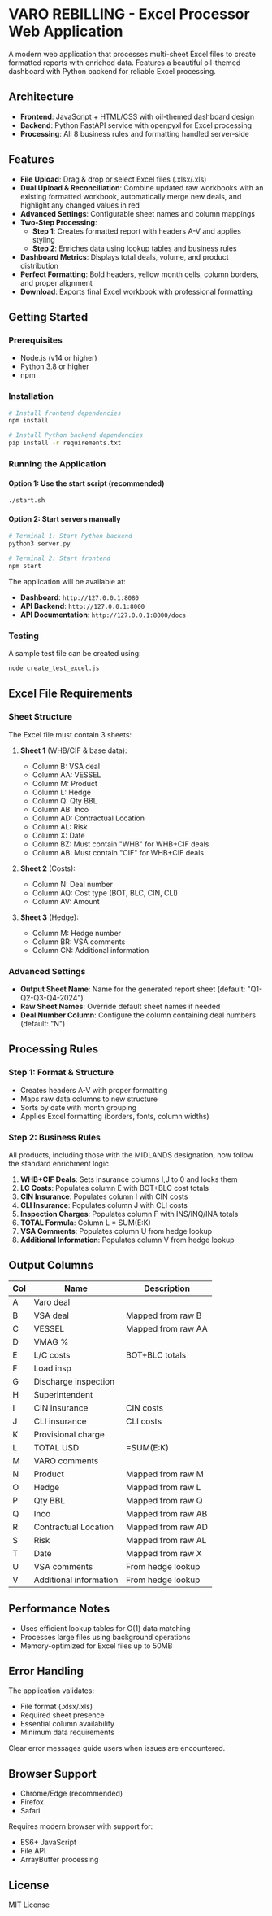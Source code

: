 # VARO REBILLING - Excel Processor Web Application

A modern web application that processes multi-sheet Excel files to create formatted reports with enriched data. Features a beautiful oil-themed dashboard with Python backend for reliable Excel processing.

## Architecture

- **Frontend**: JavaScript + HTML/CSS with oil-themed dashboard design
- **Backend**: Python FastAPI service with openpyxl for Excel processing
- **Processing**: All 8 business rules and formatting handled server-side

## Features

- **File Upload**: Drag & drop or select Excel files (.xlsx/.xls)
- **Dual Upload & Reconciliation**: Combine updated raw workbooks with an existing formatted workbook, automatically merge new deals, and highlight any changed values in red
- **Advanced Settings**: Configurable sheet names and column mappings
- **Two-Step Processing**:
  - **Step 1**: Creates formatted report with headers A-V and applies styling
  - **Step 2**: Enriches data using lookup tables and business rules
- **Dashboard Metrics**: Displays total deals, volume, and product distribution
- **Perfect Formatting**: Bold headers, yellow month cells, column borders, and proper alignment
- **Download**: Exports final Excel workbook with professional formatting

## Getting Started

### Prerequisites
- Node.js (v14 or higher)
- Python 3.8 or higher
- npm

### Installation
```bash
# Install frontend dependencies
npm install

# Install Python backend dependencies
pip install -r requirements.txt
```

### Running the Application

#### Option 1: Use the start script (recommended)
```bash
./start.sh
```

#### Option 2: Start servers manually
```bash
# Terminal 1: Start Python backend
python3 server.py

# Terminal 2: Start frontend
npm start
```

The application will be available at:
- **Dashboard**: `http://127.0.0.1:8080`
- **API Backend**: `http://127.0.0.1:8000`
- **API Documentation**: `http://127.0.0.1:8000/docs`

### Testing
A sample test file can be created using:
```bash
node create_test_excel.js
```

## Excel File Requirements

### Sheet Structure
The Excel file must contain 3 sheets:

1. **Sheet 1** (WHB/CIF & base data):
   - Column B: VSA deal
   - Column AA: VESSEL
   - Column M: Product
   - Column L: Hedge
   - Column Q: Qty BBL
   - Column AB: Inco
   - Column AD: Contractual Location
   - Column AL: Risk
   - Column X: Date
   - Column BZ: Must contain "WHB" for WHB+CIF deals
   - Column AB: Must contain "CIF" for WHB+CIF deals

2. **Sheet 2** (Costs):
   - Column N: Deal number
   - Column AQ: Cost type (BOT, BLC, CIN, CLI)
   - Column AV: Amount

3. **Sheet 3** (Hedge):
   - Column M: Hedge number
   - Column BR: VSA comments
   - Column CN: Additional information

### Advanced Settings

- **Output Sheet Name**: Name for the generated report sheet (default: "Q1-Q2-Q3-Q4-2024")
- **Raw Sheet Names**: Override default sheet names if needed
- **Deal Number Column**: Configure the column containing deal numbers (default: "N")

## Processing Rules

### Step 1: Format & Structure
- Creates headers A-V with proper formatting
- Maps raw data columns to new structure
- Sorts by date with month grouping
- Applies Excel formatting (borders, fonts, column widths)

### Step 2: Business Rules
All products, including those with the MIDLANDS designation, now follow the standard enrichment logic.

1. **WHB+CIF Deals**: Sets insurance columns I,J to 0 and locks them
2. **LC Costs**: Populates column E with BOT+BLC cost totals
3. **CIN Insurance**: Populates column I with CIN costs
4. **CLI Insurance**: Populates column J with CLI costs
5. **Inspection Charges**: Populates column F with INS/INQ/INA totals
6. **TOTAL Formula**: Column L = SUM(E:K)
7. **VSA Comments**: Populates column U from hedge lookup
8. **Additional Information**: Populates column V from hedge lookup

## Output Columns

| Col | Name | Description |
|-----|------|-------------|
| A | Varo deal | |
| B | VSA deal | Mapped from raw B |
| C | VESSEL | Mapped from raw AA |
| D | VMAG % | |
| E | L/C costs | BOT+BLC totals |
| F | Load insp | |
| G | Discharge inspection | |
| H | Superintendent | |
| I | CIN insurance | CIN costs |
| J | CLI insurance | CLI costs |
| K | Provisional charge | |
| L | TOTAL USD | =SUM(E:K) |
| M | VARO comments | |
| N | Product | Mapped from raw M |
| O | Hedge | Mapped from raw L |
| P | Qty BBL | Mapped from raw Q |
| Q | Inco | Mapped from raw AB |
| R | Contractual Location | Mapped from raw AD |
| S | Risk | Mapped from raw AL |
| T | Date | Mapped from raw X |
| U | VSA comments | From hedge lookup |
| V | Additional information | From hedge lookup |

## Performance Notes

- Uses efficient lookup tables for O(1) data matching
- Processes large files using background operations
- Memory-optimized for Excel files up to 50MB

## Error Handling

The application validates:
- File format (.xlsx/.xls)
- Required sheet presence
- Essential column availability
- Minimum data requirements

Clear error messages guide users when issues are encountered.

## Browser Support

- Chrome/Edge (recommended)
- Firefox
- Safari

Requires modern browser with support for:
- ES6+ JavaScript
- File API
- ArrayBuffer processing

## License

MIT License